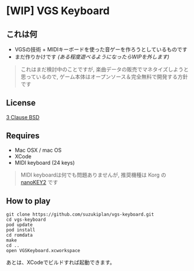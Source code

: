 # [WIP] VGS Keyboard

## これは何
- VGSの技術 + MIDIキーボードを使った音ゲーを作ろうとしているものです
- まだ作りかけです _(ある程度遊べるようになったらWIPを外します)_

> これはまだ検討中のことですが, 楽曲データの販売でマネタイズしようと思っているので, ゲーム本体はオープンソース＆完全無料で開発する方針です

## License
[3 Clause BSD](LICENSE.txt)

## Requires
- Mac OSX / mac OS
- XCode
- MIDI keyboard (24 keys)

> MIDI keyboardは何でも問題ありませんが, 推奨機種は Korg の [nanoKEY2](http://www.korg.com/jp/products/computergear/nanokey2/) です

## How to play
```
git clone https://github.com/suzukiplan/vgs-keyboard.git
cd vgs-keyboard
pod update
pod install
cd romdata
make
cd ..
open VGSKeyboard.xcworkspace
```
あとは、XCodeでビルドすれば起動できます。

